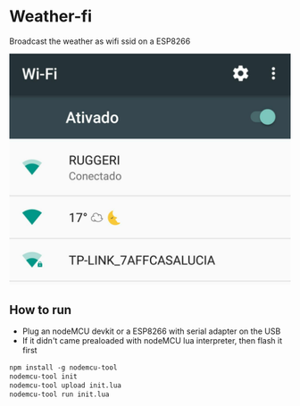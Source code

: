 # Weather-fi

Broadcast the weather as wifi ssid on a ESP8266

![Demo](demo.jpg)

## How to run

- Plug an nodeMCU devkit or a ESP8266 with serial adapter on the USB
- If it didn't came prealoaded with nodeMCU lua interpreter, then flash it first

```shell
npm install -g nodemcu-tool
nodemcu-tool init
nodemcu-tool upload init.lua
nodemcu-tool run init.lua
```
